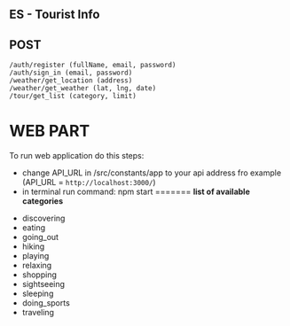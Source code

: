 ## ES - Tourist Info
## POST
```
/auth/register (fullName, email, password)
/auth/sign_in (email, password)
/weather/get_location (address)
/weather/get_weather (lat, lng, date)
/tour/get_list (category, limit)
```
# WEB PART
To run web application do this steps:
 - change API_URL in /src/constants/app to your api address fro example (API_URL = `http://localhost:3000/`)
 - in terminal run command: npm start
=======
**list of available categories**
* discovering
* eating
* going_out
* hiking
* playing
* relaxing
* shopping
* sightseeing
* sleeping
* doing_sports
* traveling
